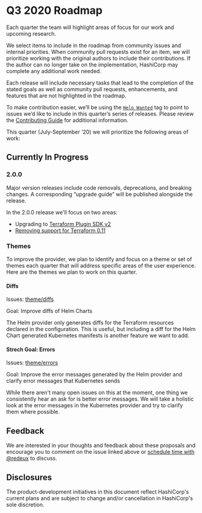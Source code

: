 # Q3 2020 Roadmap

Each quarter the team will highlight areas of focus for our work and upcoming research.
 
We select items to include in the roadmap from community issues and internal priorities. When community pull requests exist for an item, we will prioritize working with the original authors to include their contributions. If the author can no longer take on the implementation, HashiCorp may complete any additional work needed. 

Each release will include necessary tasks that lead to the completion of the stated goals as well as community pull requests, enhancements, and features that are not highlighted in the roadmap. 

To make contribution easier, we’ll be using the [`Help Wanted`](https://github.com/hashicorp/terraform-provider-helm/issues?q=is%3Aopen+is%3Aissue+label%3A%22help+wanted%22) tag to point to issues we’d like to include in this quarter’s series of releases. Please review the [Contributing Guide](_about/CONTRIBUTING.md) for additional information.

This quarter (July-September ‘20) we will prioritize the following areas of work: 

## Currently In Progress

### 2.0.0 

Major version releases include code removals, deprecations, and breaking changes. A corresponding “upgrade guide” will be published alongside the release. 

In the 2.0.0 release we'll focus on two areas:
 - Upgrading to [Terraform Plugin SDK v2](https://www.terraform.io/docs/extend/guides/v2-upgrade-guide.html)
 - [Removing support for Terraform 0.11](https://github.com/hashicorp/terraform-provider-helm/issues/544)

### Themes

To improve the provider, we plan to identify and focus on a theme or set of themes each quarter that will address specific areas of the user experience. Here are the themes we plan to work on this quarter.

#### Diffs

Issues: [theme/diffs](https://github.com/hashicorp/terraform-provider-helm/issues?q=is%3Aopen+is%3Aissue+label%3Atheme%2Fdiffs)

Goal: Improve diffs of Helm Charts

The Helm provider only generates diffs for the Terraform resources declared in the configuration.  This is useful, but including a diff for the Helm Chart generated Kubernetes manifests is another feature we want to add.

#### Strech Goal: Errors

Issues: [theme/errors](https://github.com/hashicorp/terraform-provider-helm/issues?q=is%3Aopen+is%3Aissue+label%3Atheme%2Ferrors)

Goal: Improve the error messages generated by the Helm provider and clarify error messages that Kubernetes sends

While there aren't many open issues on this at the moment, one thing we consistently hear an ask for is better error messages.  We will take a holistic look at the error messages in the Kubernetes provider and try to clarify them where possible.


## Feedback

We are interested in your thoughts and feedback about these proposals and encourage you to comment on the issue linked above or [schedule time with @redeux](https://calendly.com/philsautter/30min) to discuss.

## Disclosures

The product-development initiatives in this document reflect HashiCorp's current plans and are subject to change and/or cancellation in HashiCorp's sole discretion.